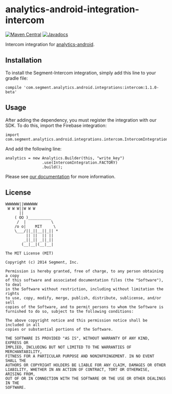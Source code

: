 analytics-android-integration-intercom
=======================================

[![Maven Central](https://maven-badges.herokuapp.com/maven-central/com.segment.analytics.android.integrations/intercom/badge.svg)](https://maven-badges.herokuapp.com/maven-central/com.segment.analytics.android.integrations/intercom)
[![Javadocs](http://javadoc-badge.appspot.com/com.segment.analytics.android.integrations/intercom.svg?label=javadoc)](http://javadoc-badge.appspot.com/com.segment.analytics.android.integrations/intercom)

Intercom integration for [analytics-android](https://github.com/segmentio/analytics-android).

## Installation

To install the Segment-Intercom integration, simply add this line to your gradle file:

```
compile 'com.segment.analytics.android.integrations:intercom:1.1.0-beta'
```

## Usage

After adding the dependency, you must register the integration with our SDK.  To do this, import the Firebase integration:


```
import com.segment.analytics.android.integrations.intercom.IntercomIntegration;

```

And add the following line:

```
analytics = new Analytics.Builder(this, "write_key")
                .use(IntercomIntegration.FACTORY)
                .build();
```

Please see [our documentation](https://segment.com/docs/integrations/intercom) for more information.


## License

```
WWWWWW||WWWWWW
 W W W||W W W
      ||
    ( OO )__________
     /  |           \
    /o o|    MIT     \
    \___/||_||__||_|| *
         || ||  || ||
        _||_|| _||_||
       (__|__|(__|__|

The MIT License (MIT)

Copyright (c) 2014 Segment, Inc.

Permission is hereby granted, free of charge, to any person obtaining a copy
of this software and associated documentation files (the "Software"), to deal
in the Software without restriction, including without limitation the rights
to use, copy, modify, merge, publish, distribute, sublicense, and/or sell
copies of the Software, and to permit persons to whom the Software is
furnished to do so, subject to the following conditions:

The above copyright notice and this permission notice shall be included in all
copies or substantial portions of the Software.

THE SOFTWARE IS PROVIDED "AS IS", WITHOUT WARRANTY OF ANY KIND, EXPRESS OR
IMPLIED, INCLUDING BUT NOT LIMITED TO THE WARRANTIES OF MERCHANTABILITY,
FITNESS FOR A PARTICULAR PURPOSE AND NONINFRINGEMENT. IN NO EVENT SHALL THE
AUTHORS OR COPYRIGHT HOLDERS BE LIABLE FOR ANY CLAIM, DAMAGES OR OTHER
LIABILITY, WHETHER IN AN ACTION OF CONTRACT, TORT OR OTHERWISE, ARISING FROM,
OUT OF OR IN CONNECTION WITH THE SOFTWARE OR THE USE OR OTHER DEALINGS IN THE
SOFTWARE.
```
